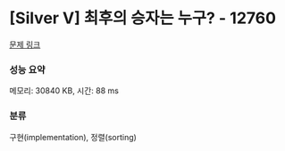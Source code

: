 # [Silver V] 최후의 승자는 누구? - 12760 

[문제 링크](https://www.acmicpc.net/problem/12760) 

### 성능 요약

메모리: 30840 KB, 시간: 88 ms

### 분류

구현(implementation), 정렬(sorting)

